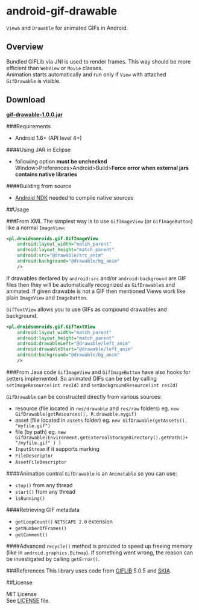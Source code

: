 android-gif-drawable
====================
`View`s and `Drawable` for animated GIFs in Android.

## Overview
Bundled GIFLib via JNI is used to render frames. This way should be more efficient than `WebView` or `Movie` classes.<br>
Animation starts automatically and run only if `View` with attached `GifDrawable` is visible.

## Download
**[gif-drawable-1.0.0.jar](https://github.com/koral--/android-gif-drawable/releases/download/v1.0.0/gif-drawable-1.0.0.jar)**

###Requirements
+ Android 1.6+ (API level 4+)

####Using JAR in Eclipse
+ following option **must be unchecked** Window>Preferences>Android>Build>**Force error when external jars contains native libraries**

####Building from source
+ [Android NDK](http://developer.android.com/tools/sdk/ndk/index.html) needed to compile native sources

##Usage

###From XML
The simplest way is to use `GifImageView` (or `GifImageButton`) like a normal `ImageView`:
```xml
<pl.droidsonroids.gif.GifImageView
    android:layout_width="match_parent"
    android:layout_height="match_parent"
    android:src="@drawable/src_anim"
    android:background="@drawable/bg_anim"
    />
```

If drawables declared by `android:src` and/or `android:background` are GIF files then they 
will be automatically recognized as `GifDrawable`s and animated. If given drawable is not a GIF then
mentioned Views work like plain `ImageView` and `ImageButton`.

`GifTextView` allows you to use GIFs as compound drawables and background.
```xml
<pl.droidsonroids.gif.GifTextView
    android:layout_width="match_parent"
    android:layout_height="match_parent"
    android:drawableLeft="@drawable/left_anim"
    android:drawableStart="@drawable/left_anim"
    android:background="@drawable/bg_anim"
    />
```

###From Java code
`GifImageView` and `GifImageButton` have also hooks for setters implemented. So animated GIFs can be set by calling `setImageResource(int resId)` and `setBackgroundResource(int resId)`

`GifDrawable` can be constructed directly from various sources:

+ resource (file located in `res/drawable` and `res/raw` folders) eg. `new GifDrawable(getResources(), R.drawable.mygif)`
+ asset (file located in `assets` folder) eg. `new GifDrawable(getAssets(), "myfile.gif")`
+ file (by path) eg.  `new GifDrawable(Environment.getExternalStorageDirectory().getPath()+ "/myfile.gif" ) )`
+ `InputStream` if it supports marking
+ `FileDescriptor`
+ `AssetFileDescriptor`

####Animation control
`GifDrawable` is an `Animatable` so you can use:

+ `stop()` from any thread
+ `start()` from any thread
+ `isRunning()`

####Retrieving GIF metadata

+ `getLoopCount()` `NETSCAPE 2.0` extension
+ `getNumberOfFrames()`
+ `getComment()`

####Advanced 
`recycle()` method is provided to speed up freeing memory (like in `android.graphics.Bitmap`).
If something went wrong, the reason can be investigated by calling `getError()`.


###References
This library uses code from [GIFLIB](http://giflib.sourceforge.net/) 5.0.5 and [SKIA](https://code.google.com/p/skia/).

##License

MIT License<br>
See [LICENSE](LICENSE) file.
